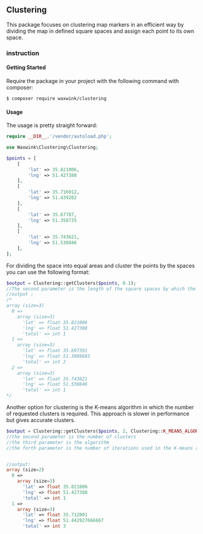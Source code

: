 ## Clustering
This package focuses on clustering map markers in an efficient way by dividing the map in defined square spaces and assign each point to its own space.

### instruction

#### Getting Started
Require the package in your project with the following command with composer:

```
$ composer require waxwink/clustering 
```
#### Usage
The usage is pretty straight forward:

```php
require __DIR__.'/vendor/autoload.php';

use Waxwink\Clustering\Clustering;

$points = [
	[
		'lat' => 35.821006,
		'lng' => 51.427388
	],
	[
		'lat' => 35.716912,
		'lng' => 51.439202
	],
	[
		'lat' => 35.67787,
		'lng' => 51.358735
	],
	[
		'lat' => 35.743621,
		'lng' => 51.530846
	],
];
```

For dividing the space into equal areas and cluster the points by the spaces you can use the following format:
```php
$output = Clustering::getClusters($points, 0.1);
//The second parameter is the length of the square spaces by which the points are going to be clusterd.
//output :
/*
array (size=3)
  0 => 
    array (size=3)
      'lat' => float 35.821006
      'lng' => float 51.427388
      'total' => int 1
  1 => 
    array (size=3)
      'lat' => float 35.697391
      'lng' => float 51.3989685
      'total' => int 2
  2 => 
    array (size=3)
      'lat' => float 35.743621
      'lng' => float 51.530846
      'total' => int 1
*/
```
Another option for clustering is the K-means algorithm in which the number of requested clusters is required. This approach is slower in performance but gives accurate clusters.
```php
$output = Clustering::getClusters($points, 2, Clustering::K_MEANS_ALGORITHM, 5);
//the second parameter is the number of clusters
//the third parameter is the algorithm
//the forth parameter is the number of iterations used in the K-means algorithm which is 5 by default


//output:
array (size=2)
  0 => 
    array (size=3)
      'lat' => float 35.821006
      'lng' => float 51.427388
      'total' => int 1
  1 => 
    array (size=3)
      'lat' => float 35.712801
      'lng' => float 51.442927666667
      'total' => int 3
```
